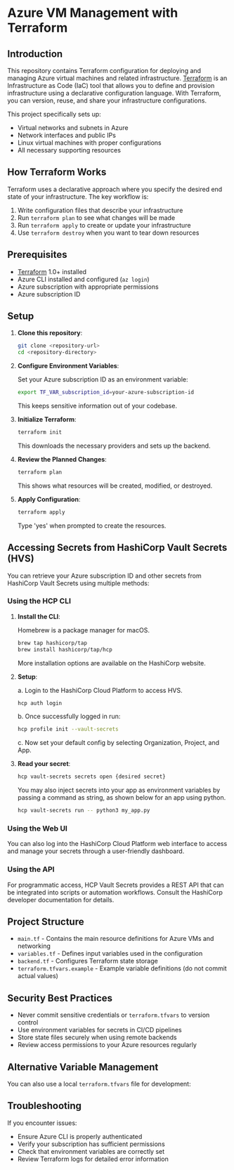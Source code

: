 # Azure VM Management with Terraform

## Introduction

This repository contains Terraform configuration for deploying and managing Azure virtual machines and related infrastructure. [Terraform](https://www.terraform.io/) is an Infrastructure as Code (IaC) tool that allows you to define and provision infrastructure using a declarative configuration language. With Terraform, you can version, reuse, and share your infrastructure configurations.

This project specifically sets up:
- Virtual networks and subnets in Azure
- Network interfaces and public IPs
- Linux virtual machines with proper configurations
- All necessary supporting resources

## How Terraform Works

Terraform uses a declarative approach where you specify the desired end state of your infrastructure. The key workflow is:

1. Write configuration files that describe your infrastructure
2. Run `terraform plan` to see what changes will be made
3. Run `terraform apply` to create or update your infrastructure
4. Use `terraform destroy` when you want to tear down resources

## Prerequisites

- [Terraform](https://www.terraform.io/downloads.html) 1.0+ installed
- Azure CLI installed and configured (`az login`)
- Azure subscription with appropriate permissions
- Azure subscription ID

## Setup

1. **Clone this repository**:

   ```bash
   git clone <repository-url>
   cd <repository-directory>
   ```

2. **Configure Environment Variables**:

   Set your Azure subscription ID as an environment variable:

   ```bash
   export TF_VAR_subscription_id=your-azure-subscription-id
   ```

   This keeps sensitive information out of your codebase.

3. **Initialize Terraform**:

   ```bash
   terraform init
   ```

   This downloads the necessary providers and sets up the backend.

4. **Review the Planned Changes**:

   ```bash
   terraform plan
   ```

   This shows what resources will be created, modified, or destroyed.

5. **Apply Configuration**:

   ```bash
   terraform apply
   ```

   Type 'yes' when prompted to create the resources.

## Accessing Secrets from HashiCorp Vault Secrets (HVS)

You can retrieve your Azure subscription ID and other secrets from HashiCorp Vault Secrets using multiple methods:

### Using the HCP CLI

1. **Install the CLI**:

   Homebrew is a package manager for macOS.
   ```bash
   brew tap hashicorp/tap
   brew install hashicorp/tap/hcp
   ```
   More installation options are available on the HashiCorp website.

2. **Setup**:

   a. Login to the HashiCorp Cloud Platform to access HVS.
   ```bash
   hcp auth login
   ```

   b. Once successfully logged in run:
   ```bash
   hcp profile init --vault-secrets
   ```

   c. Now set your default config by selecting Organization, Project, and App.

3. **Read your secret**:

   ```bash
   hcp vault-secrets secrets open {desired secret}
   ```

   You may also inject secrets into your app as environment variables by passing a command as string, as shown below for an app using python.
   ```bash
   hcp vault-secrets run -- python3 my_app.py
   ```

### Using the Web UI

You can also log into the HashiCorp Cloud Platform web interface to access and manage your secrets through a user-friendly dashboard.

### Using the API

For programmatic access, HCP Vault Secrets provides a REST API that can be integrated into scripts or automation workflows. Consult the HashiCorp developer documentation for details.

## Project Structure

- `main.tf` - Contains the main resource definitions for Azure VMs and networking
- `variables.tf` - Defines input variables used in the configuration
- `backend.tf` - Configures Terraform state storage
- `terraform.tfvars.example` - Example variable definitions (do not commit actual values)

## Security Best Practices

- Never commit sensitive credentials or `terraform.tfvars` to version control
- Use environment variables for secrets in CI/CD pipelines
- Store state files securely when using remote backends
- Review access permissions to your Azure resources regularly

## Alternative Variable Management

You can also use a local `terraform.tfvars` file for development:

## Troubleshooting

If you encounter issues:
- Ensure Azure CLI is properly authenticated
- Verify your subscription has sufficient permissions
- Check that environment variables are correctly set
- Review Terraform logs for detailed error information
